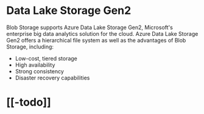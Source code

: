 # Data Lake Storage Gen2

Blob Storage supports Azure Data Lake Storage Gen2, Microsoft's enterprise big data analytics solution for the cloud. Azure Data Lake Storage Gen2 offers a hierarchical file system as well as the advantages of Blob Storage, including: 
-   Low-cost, tiered storage
-   High availability
-   Strong consistency
-   Disaster recovery capabilities

# [[-todo]]